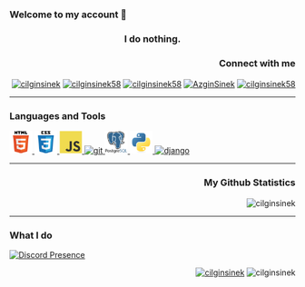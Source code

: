 ### Welcome to my account 👋

<!--
**CilginSinek/CilginSinek** is a ✨ _special_ ✨ repository because its `README.md` (this file) appears on your GitHub profile.

Here are some ideas to get you started:

- 🔭 I’m currently working on ...
- 🌱 I’m currently learning ...
- 👯 I’m looking to collaborate on ...
- 🤔 I’m looking for help with ...
- 💬 Ask me about ...
- 📫 How to reach me: ...
- 😄 Pronouns: ...
- ⚡ Fun fact: ...
-->


<h3 align="center">I do nothing.</h3>



<h3 align="right">Connect with me</h3>
<p align="right">
<a href="https://twitter.com/cilginsinek" target="blank"><img align="center" src="https://raw.githubusercontent.com/rahuldkjain/github-profile-readme-generator/master/src/images/icons/Social/twitter.svg" alt="cilginsinek" height="30" width="40" /></a>
<a href="https://www.hackerrank.com/cilginsinek58" target="blank"><img align="center" src="https://raw.githubusercontent.com/rahuldkjain/github-profile-readme-generator/master/src/images/icons/Social/hackerrank.svg" alt="cilginsinek58" height="30" width="40" /></a>
<a href="https://discord.com/users/348248269786316803" target="blank"><img align="center" src="https://raw.githubusercontent.com/CilginSinek/HTML-Patika/master/%C4%B0mages/discord-icon.png" alt="cilginsinek58" height="40" width="40" /></a>
<a href="https://steamcommunity.com/id/CilginSinek/" target="blank"><img align="center" src="https://raw.githubusercontent.com/CilginSinek/HTML-Patika/master/%C4%B0mages/Steam_icon_logo.png" alt="AzginSinek" height="30" width"40" /></a>
<a href="mailto:cilginsinek58@gmail.com" target="blank"><img align="center" src="https://upload.wikimedia.org/wikipedia/commons/thumb/7/7e/Gmail_icon_%282020%29.svg/1024px-Gmail_icon_%282020%29.svg.png" alt="cilginsinek58" height="30" width="40" /></a>



</p>

<hr />

<h3 align="left">Languages and Tools</h3>
<p align="left"> <a href="https://www.w3.org/html/" target="_blank" rel="noreferrer"> <img src="https://raw.githubusercontent.com/devicons/devicon/master/icons/html5/html5-original-wordmark.svg" alt="html5" width="40" height="40"/> </a> <a href="https://www.w3schools.com/css/" target="_blank" rel="noreferrer"> <img src="https://raw.githubusercontent.com/devicons/devicon/master/icons/css3/css3-original-wordmark.svg" alt="css3" width="40" height="40"/> </a> <a href="https://developer.mozilla.org/en-US/docs/Web/JavaScript" target="_blank" rel="noreferrer"> <img src="https://raw.githubusercontent.com/devicons/devicon/master/icons/javascript/javascript-original.svg" alt="javascript" width="40" height="40"/> </a> <a href="https://git-scm.com/" target="_blank" rel="noreferrer"> <img src="https://www.vectorlogo.zone/logos/git-scm/git-scm-icon.svg" alt="git" width="40" height="40"/> </a> <a href="https://www.postgresql.org" target="_blank" rel="noreferrer"> <img src="https://raw.githubusercontent.com/devicons/devicon/master/icons/postgresql/postgresql-original-wordmark.svg" alt="postgresql" width="40" height="40"/> </a> <a href="https://www.python.org" target="_blank" rel="noreferrer"> <img src="https://raw.githubusercontent.com/devicons/devicon/master/icons/python/python-original.svg" alt="python" width="40" height="40"/> </a> <a href="https://www.djangoproject.com/" targer"blank"><img src="https://hosti.com.tr/images/icons/Django.png" alt="django" width="40" height="40"></a> </p>

<hr />

<h3 align="right">My Github Statistics</h3>

<p align="right">&nbsp;<img align="center" src="https://github-readme-stats.vercel.app/api?username=cilginsinek&show_icons=true&theme=tokyonight&locale=en" alt="cilginsinek" /></p>

<hr />

<h3>What I do</h3>

[![Discord Presence](https://lanyard.cnrad.dev/api/348248269786316803)](https://discord.com/users/348248269786316803)


<p align="right"> <a href="https://twitter.com/cilginsinek" target="blank"><img src="https://img.shields.io/twitter/follow/cilginsinek?logo=twitter&style=for-the-badge" alt="cilginsinek" /></a>  <img src="https://komarev.com/ghpvc/?username=cilginsinek&label=Profile%20views&color=0e75b6&style=flat" alt="cilginsinek" /> </p>



